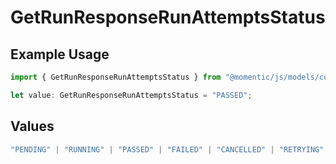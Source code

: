 # GetRunResponseRunAttemptsStatus

## Example Usage

```typescript
import { GetRunResponseRunAttemptsStatus } from "@momentic/js/models/components";

let value: GetRunResponseRunAttemptsStatus = "PASSED";
```

## Values

```typescript
"PENDING" | "RUNNING" | "PASSED" | "FAILED" | "CANCELLED" | "RETRYING" | "WAITING_FOR_USER"
```